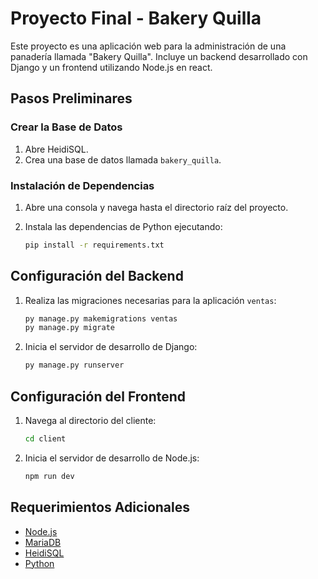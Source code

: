 # Proyecto Final - Bakery Quilla

Este proyecto es una aplicación web para la administración de una panadería llamada "Bakery Quilla". Incluye un backend desarrollado con Django y un frontend utilizando Node.js en react.

## Pasos Preliminares

### Crear la Base de Datos

1. Abre HeidiSQL.
2. Crea una base de datos llamada `bakery_quilla`.

### Instalación de Dependencias

1. Abre una consola y navega hasta el directorio raíz del proyecto.
2. Instala las dependencias de Python ejecutando:

    ```bash
    pip install -r requirements.txt
    ```

## Configuración del Backend

1. Realiza las migraciones necesarias para la aplicación `ventas`:

    ```bash
    py manage.py makemigrations ventas
    py manage.py migrate
    ```

2. Inicia el servidor de desarrollo de Django:

    ```bash
    py manage.py runserver
    ```

## Configuración del Frontend

1. Navega al directorio del cliente:

    ```bash
    cd client
    ```

2. Inicia el servidor de desarrollo de Node.js:

    ```bash
    npm run dev
    ```

## Requerimientos Adicionales

- [Node.js](https://nodejs.org/)
- [MariaDB](https://mariadb.org/)
- [HeidiSQL](https://www.heidisql.com/)
- [Python](https://www.python.org/)


